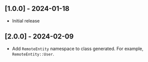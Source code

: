 ## [1.0.0] - 2024-01-18

- Initial release

## [2.0.0] - 2024-02-09

- Add `RemoteEntity` namespace to class generated. For example, `RemoteEntity::User`.
